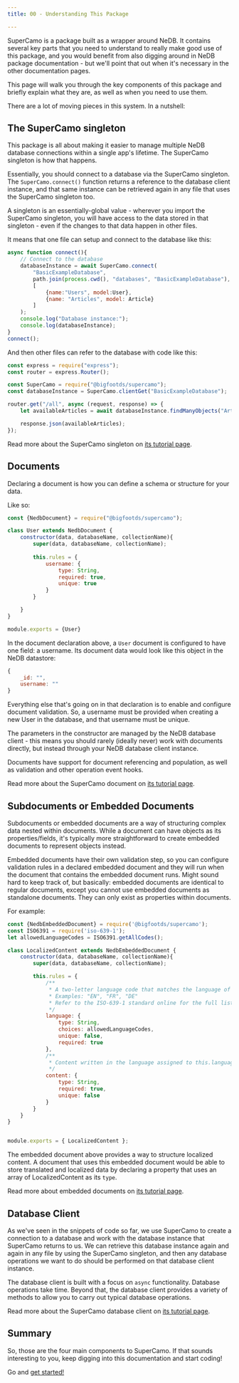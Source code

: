 ```yaml
---
title: 00 - Understanding This Package

---
```


SuperCamo is a package built as a wrapper around NeDB. It contains several key parts that you need to understand to really make good use of this package, and you would benefit from also digging around in NeDB package documentation - but we'll point that out when it's necessary in the other documentation pages.

This page will walk you through the key components of this package and briefly explain what they are, as well as when you need to use them.

There are a lot of moving pieces in this system. In a nutshell:

## The SuperCamo singleton

This package is all about making it easier to manage multiple NeDB database connections within a single app's lifetime. The SuperCamo singleton is how that happens.

Essentially, you should connect to a database via the SuperCamo singleton. The `SuperCamo.connect()` function returns a reference to the database client instance, and that same instance can be retrieved again in any file that uses the SuperCamo singleton too. 

A singleton is an essentially-global value - wherever you import the SuperCamo singleton, you will have access to the data stored in that singleton - even if the changes to that data happen in other files.

It means that one file can setup and connect to the database like this:

```js
async function connect(){
	// Connect to the database
	databaseInstance = await SuperCamo.connect(
		"BasicExampleDatabase", 
		path.join(process.cwd(), "databases", "BasicExampleDatabase"),
		[
			{name:"Users", model:User},
			{name: "Articles", model: Article}
		]
	);
	console.log("Database instance:");
	console.log(databaseInstance);
}
connect();
```

And then other files can refer to the database with code like this:

```js
const express = require("express");
const router = express.Router();

const SuperCamo = require("@bigfootds/supercamo");
const databaseInstance = SuperCamo.clientGet("BasicExampleDatabase");

router.get("/all", async (request, response) => {
	let availableArticles = await databaseInstance.findManyObjects("Articles", {});

	response.json(availableArticles);
});
```

Read more about the SuperCamo singleton on [its tutorial page](./01-thesupercamosingleton.md).



## Documents

Declaring a document is how you can define a schema or structure for your data.

Like so:

```js
const {NedbDocument} = require("@bigfootds/supercamo");

class User extends NedbDocument {
	constructor(data, databaseName, collectionName){
		super(data, databaseName, collectionName);
		
		this.rules = {
			username: {
				type: String,
				required: true,
				unique: true
			}
		}

	}
}

module.exports = {User}
```

In the document declaration above, a `User` document is configured to have one field: a username. Its document data would look like this object in the NeDB datastore:

```js
{
	_id: "",
	username: ""
}
```

Everything else that's going on in that declaration is to enable and configure document validation. So, a username must be provided when creating a new User in the database, and that username must be unique.

The parameters in the constructor are managed by the NeDB database client - this means you should rarely (ideally never) work with documents directly, but instead through your NeDB database client instance. 

Documents have support for document referencing and population, as well as validation and other operation event hooks.

Read more about the SuperCamo document on [its tutorial page](./02-documentbasics.md).


## Subdocuments or Embedded Documents

Subdocuments or embedded documents are a way of structuring complex data nested within documents. While a document can have objects as its properties/fields, it's typically more straightforward to create embedded documents to represent objects instead. 

Embedded documents have their own validation step, so you can configure validation rules in a declared embedded document and they will run when the document that contains the embedded document runs. Might sound hard to keep track of, but basically: embedded documents are identical to regular documents, except you cannot use embedded documents as standalone documents. They can only exist as properties within documents.

For example:

```js
const {NedbEmbeddedDocument} = require('@bigfootds/supercamo');
const ISO6391 = require('iso-639-1');
let allowedLanguageCodes = ISO6391.getAllCodes();

class LocalizedContent extends NedbEmbeddedDocument {
	constructor(data, databaseName, collectionName){
		super(data, databaseName, collectionName);

		this.rules = {
			/**
			 * A two-letter language code that matches the language of this subdocument's name and content.
			 * Examples: "EN", "FR", "DE"
			 * Refer to the ISO-639-1 standard online for the full list of usable codes.
			 */
			language: {
				type: String,
				choices: allowedLanguageCodes,
				unique: false,
				required: true
			},
			/**
			 * Content written in the language assigned to this.language.
			 */
			content: {
				type: String,
				required: true,
				unique: false
			}
		}
	}
}


module.exports = { LocalizedContent };
```

The embedded document above provides a way to structure localized content. A document that uses this embedded document would be able to store translated and localized data by declaring a property that uses an array of LocalizedContent as its `type`.

Read more about embedded documents on [its tutorial page](./03-embeddeddocumentbasics.md).


## Database Client

As we've seen in the snippets of code so far, we use SuperCamo to create a connection to a database and work with the database instance that SuperCamo returns to us. We can retrieve this database instance again and again in any file by using the SuperCamo singleton, and then any database operations we want to do should be performed on that database client instance.

The database client is built with a focus on `async` functionality. Database operations take time. Beyond that, the database client provides a variety of methods to allow you to carry out typical database operations.

Read more about the SuperCamo database client on [its tutorial page](./04-dbclientbasics.md).

## Summary

So, those are the four main components to SuperCamo. If that sounds interesting to you, keep digging into this documentation and start coding! 

Go and [get started!](../00%20-%20QuickStart.md)